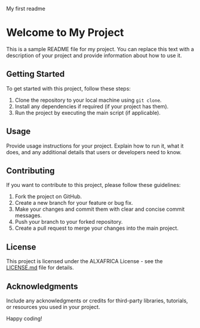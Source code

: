 My first readme
# Welcome to My Project

This is a sample README file for my project. You can replace this text with a description of your project and provide information about how to use it.

## Getting Started

To get started with this project, follow these steps:

1. Clone the repository to your local machine using `git clone`.
2. Install any dependencies if required (if your project has them).
3. Run the project by executing the main script (if applicable).

## Usage

Provide usage instructions for your project. Explain how to run it, what it does, and any additional details that users or developers need to know.

## Contributing

If you want to contribute to this project, please follow these guidelines:

1. Fork the project on GitHub.
2. Create a new branch for your feature or bug fix.
3. Make your changes and commit them with clear and concise commit messages.
4. Push your branch to your forked repository.
5. Create a pull request to merge your changes into the main project.

## License

This project is licensed under the ALXAFRICA License - see the [LICENSE.md](LICENSE.md) file for details.

## Acknowledgments

Include any acknowledgments or credits for third-party libraries, tutorials, or resources you used in your project.

Happy coding!

